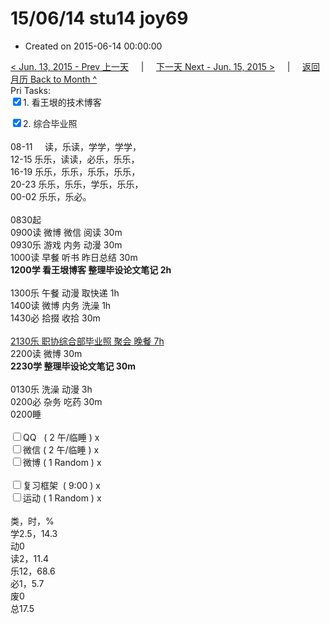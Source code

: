 # 15/06/14 stu14 joy69

- Created on 2015-06-14 00:00:00

[< Jun. 13, 2015 - Prev 上一天](/lifelogs/2015/06/d13.md) &nbsp; &nbsp; | &nbsp; &nbsp; [下一天 Next - Jun. 15, 2015 >](/lifelogs/2015/06/d15.md) &nbsp; &nbsp; |  &nbsp; &nbsp; [返回月历 Back to Month ^](/lifelogs/2015/06/index.md)
<br/>Pri Tasks:</strong><br clear="none"/><input type="checkbox" checked="true" />1. 看王垠的技术博客</div><div><input type="checkbox" checked="true" />2. 综合毕业照<br/></div><div><div><br clear="none"/></div>08-11     读，乐读，学学，学学，<br clear="none"/>12-15 乐乐，读读，必乐，乐乐，<br clear="none"/>16-19 乐乐，乐乐，乐乐，乐乐，<br clear="none"/>20-23 乐乐，乐乐，学乐，乐乐，</div><div>00-02 乐乐，乐必。<br/><div><br clear="none"/></div>0830起<br clear="none"/>0900读 微博 微信 阅读 30m</div><div>0930乐 游戏 内务 动漫 30m</div><div>1000读 早餐 听书 昨日总结 30m</div><div><strong>1200学 看王垠博客 整理毕设论文笔记 2h</strong><div><br clear="none"/></div>1300乐 午餐 动漫 取快递 1h</div><div>1400读 微博 内务 洗澡 1h</div><div>1430必 拾掇 收拾 30m</div><div><div><b><br clear="none"/></b></div><u>2130乐 职协综合部毕业照 聚会 晚餐 7h</u></div><div>2200读 微博 30m<br clear="none"/><strong>2230学 </strong><strong>整理毕设论文笔记</strong><strong> 30m</strong></div><div><br/></div><div>0130乐 洗澡 动漫 3h</div><div>0200必 杂务 吃药 30m </div><div>0200睡</div><div><br clear="none"/></div><div><input type="checkbox" />QQ   ( 2 午/临睡 ) x<br clear="none"/><input type="checkbox" />微信 ( 2 午/临睡 ) x</div><div><input type="checkbox" />微博 ( 1 Random ) x</div><div><br clear="none"/></div><div><input type="checkbox" />复习框架  ( 9:00 ) x<br clear="none"/></div><div><input type="checkbox" />运动 ( 1 Random ) x</div><div><div><br clear="none"/></div>类，时，%<br clear="none"/>学2.5，14.3<br clear="none"/>动0<br clear="none"/>读2，11.4<br clear="none"/>乐12，68.6<br clear="none"/>必1，5.7<br clear="none"/>废0<br clear="none"/>总17.5</div>
